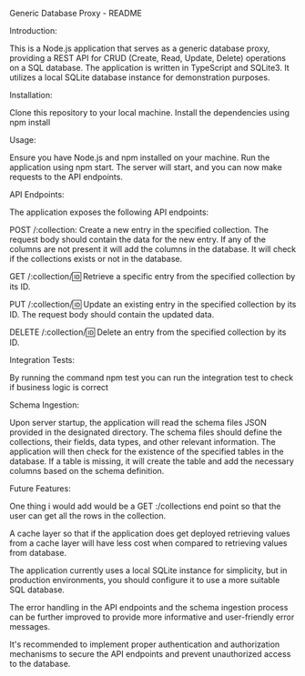 Generic Database Proxy - README


Introduction: 

This is a Node.js application that serves as a generic database proxy, providing a REST API for CRUD (Create, Read, Update, Delete) operations on a SQL database. The application is written in TypeScript and SQLite3. It utilizes a local SQLite database instance for demonstration purposes.


Installation:

Clone this repository to your local machine.
Install the dependencies using npm install


Usage:

Ensure you have Node.js and npm installed on your machine.
Run the application using npm start.
The server will start, and you can now make requests to the API endpoints.


API Endpoints:


The application exposes the following API endpoints:

POST /:collection: Create a new entry in the specified collection. The request body should contain the data for the new entry. If any of the columns are not present it will add the columns in the database. It will check if the collections exists or not in the database.

GET /:collection/:id: Retrieve a specific entry from the specified collection by its ID.

PUT /:collection/:id: Update an existing entry in the specified collection by its ID. The request body should contain the updated data.

DELETE /:collection/:id: Delete an entry from the specified collection by its ID.

Integration Tests:

By running the command npm test you can run the integration test 
to check if business logic is correct


Schema Ingestion:

Upon server startup, the application will read the schema files JSON provided in the designated directory. The schema files should define the collections, their fields, data types, and other relevant information. The application will then check for the existence of the specified tables in the database. If a table is missing, it will create the table and add the necessary columns based on the schema definition.


Future Features:

One thing i would add would be a GET :/collections end point so that the user can get all the rows in the collection.

A cache layer so that if the application does get deployed retrieving values from a cache layer will have less cost when compared to retrieving values from database.

The application currently uses a local SQLite instance for simplicity, but in production environments, you should configure it to use a more suitable SQL database.

The error handling in the API endpoints and the schema ingestion process can be further improved to provide more informative and user-friendly error messages.

It's recommended to implement proper authentication and authorization mechanisms to secure the API endpoints and prevent unauthorized access to the database.




